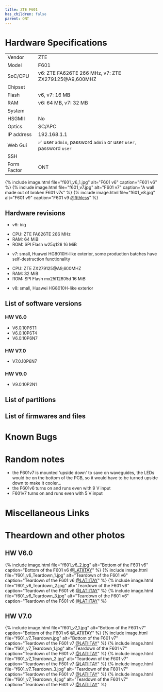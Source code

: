 ```yaml
---
title: ZTE F601 
has_children: false
parent: ONT
---
```


# Hardware Specifications

|             |                                                                   |
| ----------- | ----------------------------------------------------------------- |
| Vendor      | ZTE                                                               |
| Model       | F601                                                              |
| SoC/CPU     | v6: ZTE FA626TE 266 MHz, v7: ZTE ZX279125@A9,600MHZ               |
| Chipset     |                                                                   |
| Flash       | v6, v7: 16 MB                                                     |
| RAM         | v6: 64 MB, v7: 32 MB                                              |
| System      |                                                                   |
| HSGMII      | No                                                                |
| Optics      | SC/APC                                                            |
| IP address  | 192.168.1.1                                                       |
| Web Gui     | ✅ user `admin`, password `admin` or user `user`, password `user` |
| SSH         |                                                                   |
| Form Factor | ONT                                                               |

{% include image.html file="f601_v6_1.jpg" alt="F601 v6" caption="F601 v6" %}
{% include image.html file="f601_v7.jpg" alt="F601 v7" caption="A wall made out of broken F601 v7s" %}
{% include image.html file="f601_v8.jpg" alt="F601 v9" caption="F601 v9 <a href='https://forum.fibra.click/u/ftthless'>@ftthless</a>" %}


## Hardware revisions
- v6: big
* CPU: ZTE FA626TE 266 MHz
* RAM: 64 MiB
* ROM: SPI Flash w25q128 16 MiB
- v7: small, Huawei HG8010H-like exterior, some production batches have self-destruction functionality
* CPU: ZTE ZX279125@A9,600MHZ
* RAM: 32 MiB
* ROM: SPI Flash mx25l12805d 16 MiB
- v8: small, Huawei HG8010H-like exterior

## List of software versions
### HW V6.0
- V6.0.10P6T1 
- V6.0.10P6T4 
- V6.0.10P6N7 

### HW V7.0
- V7.0.10P6N7

### HW V9.0
- V9.0.10P2N1

## List of partitions
## List of firmwares and files
# Known Bugs
# Random notes
- the F601v7 is mounted 'upside down' to save on waveguides, the LEDs would be on the bottom of the PCB, so it would have to be turned upside down to make it cooler...
- the F601v6 turns on and runs even with 9 V input
- F601v7 turns on and runs even with 5 V input
# Miscellaneous Links


# Theardown and other photos

## HW V6.0

{% include image.html file="f601_v6_2.jpg"  alt="Bottom of the F601 v6" caption="Bottom of the F601 v6 <a href='https://forum.fibra.click/u/LATIITAY'>@LATIITAY</a>" %}
{% include image.html file="f601_v6_Teardown_1.jpg"  alt="Teardown of the F601 v6" caption="Teardown of the F601 v6  <a href='https://forum.fibra.click/u/LATIITAY'>@LATIITAY</a>" %}
{% include image.html file="f601_v6_Teardown_2.jpg"  alt="Teardown of the F601 v6" caption="Teardown of the F601 v6 <a href='https://forum.fibra.click/u/LATIITAY'>@LATIITAY</a>" %}
{% include image.html file="f601_v6_Teardown_3.jpg"  alt="Teardown of the F601 v6" caption="Teardown of the F601 v6 <a href='https://forum.fibra.click/u/LATIITAY'>@LATIITAY</a>" %}

## HW V7.0

{% include image.html file="f601_v7_1.jpg"  alt="Bottom of the F601 v7" caption="Bottom of the F601 v6 <a href='https://forum.fibra.click/u/LATIITAY'>@LATIITAY</a>" %}
{% include image.html file="f601_v7_Teardown.jpg"  alt="Bottom of the F601 v7" caption="Teardown of the F601 v7 <a href='https://forum.fibra.click/u/LATIITAY'>@LATIITAY</a>" %}
{% include image.html file="f601_v7_Teardown_1.jpg"  alt="Teardown of the F601 v7" caption="Teardown of the F601 v7  <a href='https://forum.fibra.click/u/LATIITAY'>@LATIITAY</a>" %}
{% include image.html file="f601_v7_Teardown_2.jpg"  alt="Teardown of the F601 v7" caption="Teardown of the F601 v7 <a href='https://forum.fibra.click/u/LATIITAY'>@LATIITAY</a>" %}
{% include image.html file="f601_v7_Teardown_3.jpg"  alt="Teardown of the F601 v7" caption="Teardown of the F601 v7 <a href='https://forum.fibra.click/u/LATIITAY'>@LATIITAY</a>" %}
{% include image.html file="f601_v7_Teardown_4.jpg"  alt="Teardown of the F601 v7" caption="Teardown of the F601 v7 <a href='https://forum.fibra.click/u/LATIITAY'>@LATIITAY</a>" %}
